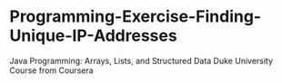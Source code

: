 # Programming-Exercise-Finding-Unique-IP-Addresses
Java Programming: Arrays, Lists, and Structured Data Duke University Course from Coursera

